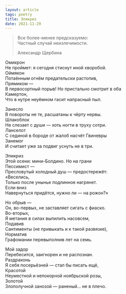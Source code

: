 ```yaml
---
layout: article
tags: poetry
title: Эпикриз
date: 2021-11-29
---
```


> Все более-менее предсказуемо:<br>
> Частный случай неизлечимости.
> <footer>Александр Щербина</footer>

Омикрон<br>
Не проймет: я сегодня стиснут иной хворобой.<br>
Оймякон<br>
Потаённым огнём предательски растопив,<br>
Прямиком —<br>
В первосортный порыв! Но пристально смотрит в оба<br>
Камертон,<br>
Что в нутре неуёмном гасит напрасный пыл.<br>

Занесло<br>
В повороты не те, расшатаны к чёрту нервы.<br>
Шлакоблок<br>
Не слезает с души — хоть ногти в труху сотри.<br>
Ланселот<br>
С сединой в бороде от жалоб насчёт Гвиневры<br>
Занемог<br>
И считает уже за подвиг уснуть не в три.<br>

Эпикриз<br>
Этой осени: мини-Болдино. Но на грани<br>
Пессимист —<br>
Пресловутый холодный душ — предостережёт:<br>
«Веселись,<br>
Только после унынье подлинное нагрянет.<br>
Если вниз<br>
Навернуться придётся, нужно ли — на рожон?»<br>

Но обрыв —<br>
Он, во-первых, не заставляет сигать с фиаско.<br>
Во-вторых,<br>
Я метания в силах выпилить насовсем,<br>
Подавив<br>
Сантименты (не привыкать и к такой развязке),<br>
Норматив<br>
Графомании перевыполнив лет на семь.<br>

Мой задор<br>
Перебесится, заигнорен и не распознан.<br>
Раздраконь<br>
Я себя посерьёзней — стал бы писать ещё,<br>
Красотой<br>
Неуместной и непокорной ноябрьской розы,<br>
Золотой<br>
Злополучной занозой — раненый... не в плечо.

